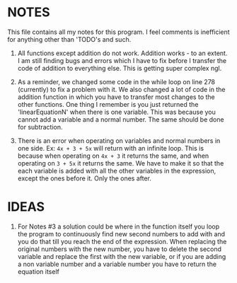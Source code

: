 # NOTES

This file contains all my notes for this program. I feel comments is inefficient for anything other than 'TODO's and such.

1. All functions except addition do not work. Addition works - to an extent. I am still finding bugs and errors which I have to fix before I transfer the code of addition to everything else. This is getting super complex ngl.

2. As a reminder, we changed some code in the while loop on line 278 (currently) to fix a problem with it. We also changed a lot of code in the addition function in which you have to transfer most changes to the other functions. One thing I remember is you just returned the 'linearEquationN' when there is one variable. This was because you cannot add a variable and a normal number. The same should be done for subtraction.

3. There is an error when operating on variables and normal numbers in one side. Ex: `4x + 3 + 5x` will return with an infinite loop. This is because when operating on `4x + 3` it returns the same, and when operating on `3 + 5x` it returns the same. We have to make it so that the each variable is added with all the other variables in the expression, except the ones before it. Only the ones after.

# IDEAS

1. For Notes #3 a solution could be where in the function itself you loop the program to continuously find new second numbers to add with and you do that till you reach the end of the expression. When replacing the original numbers with the new number, you have to delete the second variable and replace the first with the new variable, or if you are adding a non variable number and a variable number you have to return the equation itself
